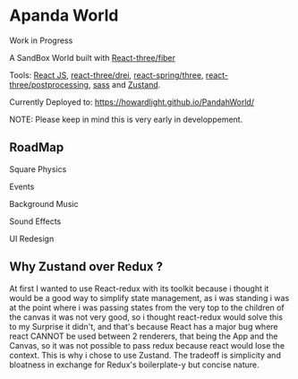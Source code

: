 # Apanda World

Work in Progress

A SandBox World built with <a href="https://github.com/pmndrs/react-three-fiber">React-three/fiber</a>

Tools: <a href="https://github.com/facebook/react">React JS</a>, <a href="https://github.com/pmndrs/drei" >react-three/drei</a>, <a href="https://www.npmjs.com/package/@react-spring/three">react-spring/three</a>, <a href="https://github.com/pmndrs/react-postprocessing">react-three/postprocessing</a>, <a href="https://github.com/sass/sass">sass</a> and <a href="https://github.com/pmndrs/zustand">Zustand</a>.

Currently Deployed to: https://howardlight.github.io/PandahWorld/

NOTE: Please keep in mind this is very early in developpement.

## RoadMap

Square Physics

Events

Background Music

Sound Effects

UI Redesign

## Why Zustand over Redux ?

At first I wanted to use React-redux with its toolkit
because i thought it would be a good way to simplify 
state management, as i was standing i was at the point where i
was passing states from the very top to the children of the canvas
it was not very good, so i thought react-redux would solve this
to my Surprise it didn't, and that's because React has a major bug
where react CANNOT be used between 2 renderers, that being
the App and the Canvas, so it was not possible to pass redux because
react would lose the context. This is why i chose to use Zustand.
The tradeoff is simplicity and bloatness in exchange for Redux's
boilerplate-y but concise nature.